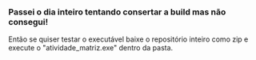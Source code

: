 ### Passei o dia inteiro tentando consertar a build mas não consegui!
Então se quiser testar o executável baixe o repositório inteiro como zip e execute o "atividade_matriz.exe" dentro da pasta.
